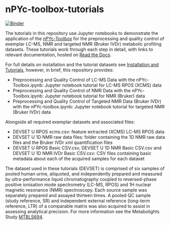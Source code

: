 # nPYc-toolbox-tutorials

[![Binder](https://mybinder.org/badge_logo.svg)](https://mybinder.org/v2/gh/phenomecentre/nPYc-toolbox-tutorials/master)

The tutorials in this repository use Jupyter notebooks to demonstrate the application of the [nPYc-Toolbox](https://github.com/phenomecentre/nPYc-Toolbox) for the preprocessing and quality control of exemplar LC-MS, NMR and targeted NMR (Bruker IVDr) metabolic profiling datasets. These tutorials work through each step in detail, with links to relevant documentation, hosted on [Read the Docs](http://npyc-toolbox.readthedocs.io/en/latest/index.html).

For full details on installation and the tutorial datasets see [Installation and Tutorials](https://npyc-toolbox.readthedocs.io/en/latest/tutorial.html), however, in brief, this repository provides:

 - Preprocessing and Quality Control of LC-MS Data with the nPYc-Toolbox.ipynb: Jupyter notebook tutorial for LC-MS RPOS (XCMS) data
 - Preprocessing and Quality Control of NMR Data with the nPYc-Toolbox.ipynb: Jupyter notebook tutorial for NMR (Bruker) data
 - Preprocessing and Quality Control of Targeted NMR Data (Bruker IVDr) with the nPYc-toolbox.ipynb: Jupyter notebook tutorial for targeted NMR (Bruker IVDr) data
 
Alongside all required exemplar datasets and associated files:

 - DEVSET U RPOS xcms.csv: feature extracted (XCMS) LC-MS RPOS data
 - DEVSET U 1D NMR raw data files: folder containing the 1D NMR raw data files and the Bruker IVDr xml quantification files
 - DEVSET U RPOS Basic CSV.csv, DEVSET U 1D NMR Basic CSV.csv and DEVSET U 1D NMR IVDr Basic CSV.csv: CSV files containing basic metadata about each of the acquired samples for each dataset
 
 The dataset used in these tutorials (DEVSET) is comprised of six samples of pooled human urine, aliquoted, and independently prepared and measured by ultra-performance liquid chromatography coupled to reversed-phase positive ionisation mode spectrometry (LC-MS, RPOS) and 1H nuclear magnetic resonance (NMR) spectroscopy. Each source sample was separately prepared and assayed thirteen times. A pooled QC sample (study reference, SR) and independent external reference (long-term reference, LTR) of a comparable matrix was also acquired to assist in assessing analytical precision. For more information see the Metabolights Study [MTBLS694](https://www.ebi.ac.uk/metabolights/MTBLS694).
